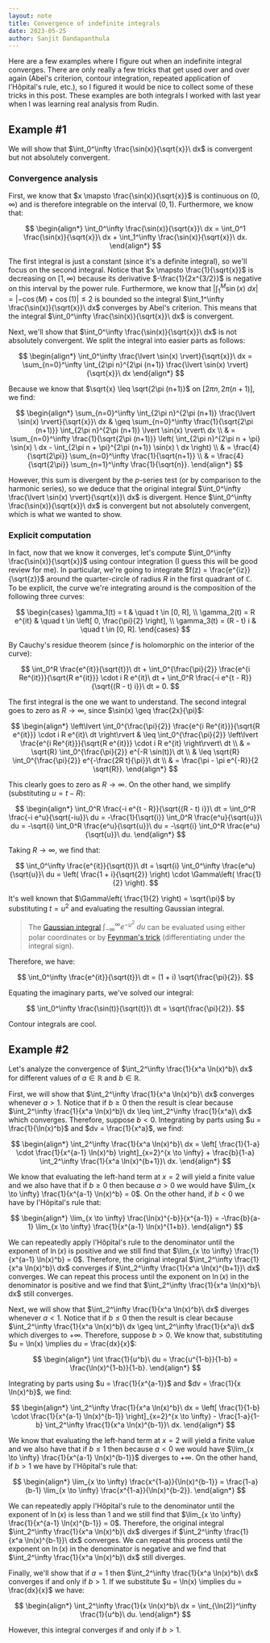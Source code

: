 ```yaml
---
layout: note
title: Convergence of indefinite integrals
date: 2023-05-25
author: Sanjit Dandapanthula
---
```


Here are a few examples where I figure out when an indefinite integral converges. There are only really a few tricks that get used over and over again (Abel's criterion, contour integration, repeated application of l'Hôpital's rule, etc.), so I figured it would be nice to collect some of these tricks in this post. These examples are both integrals I worked with last year when I was learning real analysis from Rudin.

## Example #1

We will show that $\int_0^\infty \frac{\sin(x)}{\sqrt{x}}\ dx$ is convergent but not absolutely convergent.

### Convergence analysis

First, we know that $x \mapsto \frac{\sin(x)}{\sqrt{x}}$ is continuous on $(0, \infty)$ and is therefore integrable on the interval $(0, 1)$. Furthermore, we know that:

$$
\begin{align*}
    \int_0^\infty \frac{\sin(x)}{\sqrt{x}}\ dx = \int_0^1 \frac{\sin(x)}{\sqrt{x}}\ dx + \int_1^\infty \frac{\sin(x)}{\sqrt{x}}\ dx.
\end{align*}
$$

The first integral is just a constant (since it's a definite integral), so we'll focus on the second integral. Notice that $x \mapsto \frac{1}{\sqrt{x}}$ is decreasing on $[1, \infty)$ because its derivative $-\frac{1}{2x^{3/2}}$ is negative on this interval by the power rule. Furthermore, we know that $\left\lvert \int_1^M \sin(x)\ dx \right\rvert = \lvert -\cos(M) + \cos(1) \rvert \leq 2$ is bounded so the integral $\int_1^\infty \frac{\sin(x)}{\sqrt{x}}\ dx$ converges by Abel's criterion. This means that the integral $\int_0^\infty \frac{\sin(x)}{\sqrt{x}}\ dx$ is convergent.

Next, we'll show that $\int_0^\infty \frac{\sin(x)}{\sqrt{x}}\ dx$ is not absolutely convergent. We split the integral into easier parts as follows:

$$
\begin{align*}
    \int_0^\infty \frac{\lvert \sin(x) \rvert}{\sqrt{x}}\ dx
    = \sum_{n=0}^\infty \int_{2\pi n}^{2\pi (n+1)} \frac{\lvert \sin(x) \rvert}{\sqrt{x}}\ dx
\end{align*}
$$

Because we know that $\sqrt{x} \leq \sqrt{2\pi (n+1)}$ on $[2\pi n, 2\pi (n+1)]$, we find:

$$
\begin{align*}
    \sum_{n=0}^\infty \int_{2\pi n}^{2\pi (n+1)} \frac{\lvert \sin(x) \rvert}{\sqrt{x}}\ dx
     & \geq \sum_{n=0}^\infty \frac{1}{\sqrt{2\pi (n+1)}} \int_{2\pi n}^{2\pi (n+1)} \lvert \sin(x) \rvert\ dx \\
     & = \sum_{n=0}^\infty \frac{1}{\sqrt{2\pi (n+1)}} \left( \int_{2\pi n}^{2\pi n + \pi} \sin(x) \ dx
    - \int_{2\pi n + \pi}^{2\pi (n+1)} \sin(x) \ dx \right)                                                    \\
     & = \frac{4}{\sqrt{2\pi}} \sum_{n=0}^\infty \frac{1}{\sqrt{n+1}}                                          \\
     & = \frac{4}{\sqrt{2\pi}} \sum_{n=1}^\infty \frac{1}{\sqrt{n}}.
\end{align*}
$$

However, this sum is divergent by the $p$-series test (or by comparison to the harmonic series), so we deduce that the original integral $\int_0^\infty \frac{\lvert \sin(x) \rvert}{\sqrt{x}}\ dx$ is divergent. Hence $\int_0^\infty \frac{\sin(x)}{\sqrt{x}}\ dx$ is convergent but not absolutely convergent, which is what we wanted to show.

### Explicit computation

In fact, now that we know it converges, let's compute $\int_0^\infty \frac{\sin(x)}{\sqrt{x}}$ using contour integration (I guess this will be good review for me). In particular, we're going to integrate $f(z) = \frac{e^{iz}}{\sqrt{z}}$ around the quarter-circle of radius $R$ in the first quadrant of $\mathbb{C}$. To be explicit, the curve we're integrating around is the composition of the following three curves:

$$
\begin{cases}
    \gamma_1(t) = t & \quad t \in [0, R], \\
    \gamma_2(t) = R e^{it} & \quad t \in \left[ 0, \frac{\pi}{2} \right], \\
    \gamma_3(t) = (R - t) i & \quad t \in [0, R].
\end{cases}
$$

By Cauchy's residue theorem (since $f$ is holomorphic on the interior of the curve):

$$
\int_0^R \frac{e^{it}}{\sqrt{t}}\ dt + \int_0^{\frac{\pi}{2}} \frac{e^{i Re^{it}}}{\sqrt{R e^{it}}} \cdot i R e^{it}\ dt + \int_0^R \frac{-i e^{t - R}}{\sqrt{(R - t) i}}\ dt
= 0.
$$

The first integral is the one we want to understand. The second integral goes to zero as $R \to \infty$, since $\sin(x) \geq \frac{2x}{\pi}$:

$$
\begin{align*}
    \left\lvert \int_0^{\frac{\pi}{2}} \frac{e^{i Re^{it}}}{\sqrt{R e^{it}}} \cdot i R e^{it}\ dt \right\rvert
    & \leq \int_0^{\frac{\pi}{2}} \left\lvert \frac{e^{i Re^{it}}}{\sqrt{R e^{it}}} \cdot i R e^{it} \right\rvert\ dt \\
    & = \sqrt{R} \int_0^{\frac{\pi}{2}} e^{-R \sin(t)}\ dt \\
    & \leq \sqrt{R} \int_0^{\frac{\pi}{2}} e^{-\frac{2R t}{\pi}}\ dt \\
    & = \frac{\pi - \pi e^{-R}}{2 \sqrt{R}}.
\end{align*}
$$

This clearly goes to zero as $R \to \infty$. On the other hand, we simplify (substituting $u = t - R$):

$$
\begin{align*}
    \int_0^R \frac{-i e^{t - R}}{\sqrt{(R - t) i}}\ dt
    = \int_0^R \frac{-i e^u}{\sqrt{-iu}}\ du
    = -\frac{1}{\sqrt{i}} \int_0^R \frac{e^u}{\sqrt{u}}\ du
    = -\sqrt{i} \int_0^R \frac{e^u}{\sqrt{u}}\ du
    = -\sqrt{i} \int_0^R \frac{e^u}{\sqrt{u}}\ du.
\end{align*}
$$

Taking $R \to \infty$, we find that:

$$
\int_0^\infty \frac{e^{it}}{\sqrt{t}}\ dt = \sqrt{i} \int_0^\infty \frac{e^u}{\sqrt{u}}\ du = \left( \frac{1 + i}{\sqrt{2}} \right) \cdot \Gamma\left( \frac{1}{2} \right).
$$

It's well known that $\Gamma\left( \frac{1}{2} \right) = \sqrt{\pi}$ by substituting $t = u^2$ and evaluating the resulting Gaussian integral.

> The [Gaussian integral](https://en.wikipedia.org/wiki/Gaussian_integral) $\int_{-\infty}^\infty e^{-u^2}\ du$ can be evaluated using either polar coordinates or by [Feynman's trick](https://web.williams.edu/Mathematics/lg5/Feynman.pdf) (differentiating under the integral sign).

Therefore, we have:

$$
\int_0^\infty \frac{e^{it}}{\sqrt{t}}\ dt = (1 + i) \sqrt{\frac{\pi}{2}}.
$$

Equating the imaginary parts, we've solved our integral:

$$
\int_0^\infty \frac{\sin(t)}{\sqrt{t}}\ dt = \sqrt{\frac{\pi}{2}}.
$$

Contour integrals are cool.

## Example #2

Let's analyze the convergence of $\int_2^\infty \frac{1}{x^a \ln(x)^b}\ dx$ for different values of $a \in \mathbb{R}$ and $b \in \mathbb{R}$.

First, we will show that $\int_2^\infty \frac{1}{x^a \ln(x)^b}\ dx$ converges whenever $a > 1$. Notice that if $b \geq 0$ then the result is clear because $\int_2^\infty \frac{1}{x^a \ln(x)^b}\ dx \leq \int_2^\infty \frac{1}{x^a}\ dx$ which converges. Therefore, suppose $b < 0$. Integrating by parts using $u = \frac{1}{\ln(x)^b}$ and $dv = \frac{1}{x^a}$, we find:

$$
\begin{align*}
    \int_2^\infty \frac{1}{x^a \ln(x)^b}\ dx
    = \left[ \frac{1}{1-a} \cdot \frac{1}{x^{a-1} \ln(x)^b} \right]_{x=2}^{x \to \infty} + \frac{b}{1-a} \int_2^\infty \frac{1}{x^a \ln(x)^{b+1}}\ dx.
\end{align*}
$$

We know that evaluating the left-hand term at $x = 2$ will yield a finite value and we also have that if $b \geq 0$ then because $a > 0$ we would have $\lim_{x \to \infty} \frac{1}{x^{a-1} \ln(x)^b} = 0$. On the other hand, if $b < 0$ we have by l'Hôpital's rule that:

$$
\begin{align*}
    \lim_{x \to \infty} \frac{\ln(x)^{-b}}{x^{a-1}}
    = -\frac{b}{a-1} \lim_{x \to \infty} \frac{1}{x^{a-1} \ln(x)^{1+b}}.
\end{align*}
$$

We can repeatedly apply l'Hôpital's rule to the denominator until the exponent of $\ln(x)$ is positive and we still find that $\lim_{x \to \infty} \frac{1}{x^{a-1} \ln(x)^b} = 0$. Therefore, the original integral $\int_2^\infty \frac{1}{x^a \ln(x)^b}\ dx$ converges if $\int_2^\infty \frac{1}{x^a \ln(x)^{b+1}}\ dx$ converges. We can repeat this process until the exponent on $\ln(x)$ in the denominator is positive and we find that $\int_2^\infty \frac{1}{x^a \ln(x)^b}\ dx$ still converges.

Next, we will show that $\int_2^\infty \frac{1}{x^a \ln(x)^b}\ dx$ diverges whenever $a < 1$. Notice that if $b \leq 0$ then the result is clear because $\int_2^\infty \frac{1}{x^a \ln(x)^b}\ dx \geq \int_2^\infty \frac{1}{x^a}\ dx$ which diverges to $+\infty$. Therefore, suppose $b > 0$. We know that, substituting $u = \ln(x) \implies du = \frac{dx}{x}$:

$$
\begin{align*}
    \int \frac{1}{u^b}\ du = \frac{u^{1-b}}{1-b} = \frac{\ln(x)^{1-b}}{1-b}.
\end{align*}
$$

Integrating by parts using $u = \frac{1}{x^{a-1}}$ and $dv = \frac{1}{x \ln(x)^b}$, we find:

$$
\begin{align*}
    \int_2^\infty \frac{1}{x^a \ln(x)^b}\ dx
    = \left[ \frac{1}{1-b} \cdot \frac{1}{x^{a-1} \ln(x)^{b-1}} \right]_{x=2}^{x \to \infty} - \frac{1-a}{1-b} \int_2^\infty \frac{1}{x^a \ln(x)^{b-1}}\ dx.
\end{align*}
$$

We know that evaluating the left-hand term at $x = 2$ will yield a finite value and we also have that if $b \leq 1$ then because $a < 0$ we would have $\lim_{x \to \infty} \frac{1}{x^{a-1} \ln(x)^{b-1}}$ diverges to $+\infty$. On the other hand, if $b > 1$ we have by l'Hôpital's rule that:

$$
\begin{align*}
    \lim_{x \to \infty} \frac{x^{1-a}}{\ln(x)^{b-1}}
    = \frac{1-a}{b-1} \lim_{x \to \infty} \frac{x^{1-a}}{\ln(x)^{b-2}}.
\end{align*}
$$

We can repeatedly apply l'Hôpital's rule to the denominator until the exponent of $\ln(x)$ is less than 1 and we still find that $\lim_{x \to \infty} \frac{1}{x^{a-1} \ln(x)^{b-1}} = 0$. Therefore, the original integral $\int_2^\infty \frac{1}{x^a \ln(x)^b}\ dx$ diverges if $\int_2^\infty \frac{1}{x^a \ln(x)^{b-1}}\ dx$ converges. We can repeat this process until the exponent on $\ln(x)$ in the denominator is negative and we find that $\int_2^\infty \frac{1}{x^a \ln(x)^b}\ dx$ still diverges.

Finally, we'll show that if $a = 1$ then $\int_2^\infty \frac{1}{x^a \ln(x)^b}\ dx$ converges if and only if $b > 1$. If we substitute $u = \ln(x) \implies du = \frac{dx}{x}$ we have:

$$
\begin{align*}
    \int_2^\infty \frac{1}{x \ln(x)^b}\ dx = \int_{\ln(2)}^\infty \frac{1}{u^b}\ du.
\end{align*}
$$

However, this integral converges if and only if $b > 1$.
